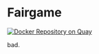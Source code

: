 # Fairgame

[![Docker Repository on Quay](https://quay.io/repository/sim/fairgame/status "Docker Repository on Quay")](https://quay.io/repository/sim/fairgame)

bad.
